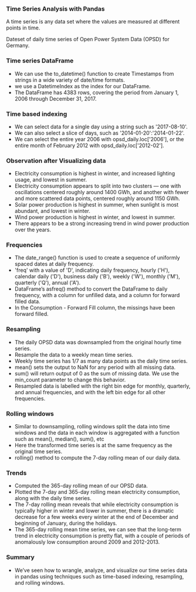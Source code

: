 ### Time Series Analysis with Pandas

A time series is any data set where the values are measured at different points in time.

Dateset of daily time series of Open Power System Data (OPSD) for Germany.

### Time series DataFrame

- We can use the to_datetime() function to create Timestamps from strings in a wide variety of date/time formats.
- we use a DatetimeIndex as the index for our DataFrame.
- The DataFrame has 4383 rows, covering the period from January 1, 2006 through December 31, 2017.

### Time based indexing

- We can select data for a single day using a string such as '2017-08-10'.
- We can also select a slice of days, such as '2014-01-20':'2014-01-22'.
- We can select the entire year 2006 with opsd_daily.loc['2006'], or the entire month of February 2012 with opsd_daily.loc['2012-02'].


### Observation after Visualizing data

- Electricity consumption is highest in winter, and increased lighting usage, and lowest in summer.
- Electricity consumption appears to split into two clusters — one with oscillations centered roughly around 1400 GWh, and another with fewer and more scattered data points, centered roughly around 1150 GWh.
- Solar power production is highest in summer, when sunlight is most abundant, and lowest in winter.
- Wind power production is highest in winter, and lowest in summer.
- There appears to be a strong increasing trend in wind power production over the years.

### Frequencies

- The date_range() function is used to create a sequence of uniformly spaced dates at daily frequency.
- 'freq' with a value of 'D', indicating daily frequency, hourly ('H'), calendar daily ('D'), business daily ('B'), weekly ('W'), monthly ('M'), quarterly ('Q'), annual ('A').
-  DataFrame’s asfreq() method to convert the DataFrame to daily frequency, with a column for unfilled data, and a column for forward filled data.
- In the Consumption - Forward Fill column, the missings have been forward filled.


### Resampling

- The daily OPSD data was downsampled from the original hourly time series.
- Resample the data to a weekly mean time series.
- Weekly time series has 1/7 as many data points as the daily time series.
- mean() sets the output to NaN for any period with all missing data.
- sum() will return output of 0 as the sum of missing data. We use the min_count parameter to change this behavior.
- Resampled data is labelled with the right bin edge for monthly, quarterly, and annual frequencies, and with the left bin edge for all other frequencies.


### Rolling windows

- Similar to downsampling, rolling windows split the data into time windows and the data in each window is aggregated with a function such as mean(), median(), sum(), etc
- Here the transformed time series is at the same frequency as the original time series.
- rolling() method to compute the 7-day rolling mean of our daily data.


### Trends

- Computed the 365-day rolling mean of our OPSD data.
- Plotted the 7-day and 365-day rolling mean electricity consumption, along with the daily time series.
- The 7-day rolling mean reveals that while electricity consumption is typically higher in winter and lower in summer, there is a dramatic decrease for a few weeks every winter at the end of December and beginning of January, during the holidays.
- The 365-day rolling mean time series, we can see that the long-term trend in electricity consumption is pretty flat, with a couple of periods of anomalously low consumption around 2009 and 2012-2013.


### Summary

- We’ve seen how to wrangle, analyze, and visualize our time series data in pandas using techniques such as time-based indexing, resampling, and rolling windows.